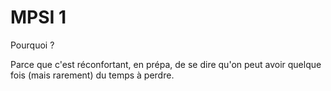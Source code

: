 # MPSI 1

Pourquoi ?

Parce que c'est réconfortant, en prépa, de se dire qu'on peut avoir quelque fois (mais rarement) du temps à perdre.
